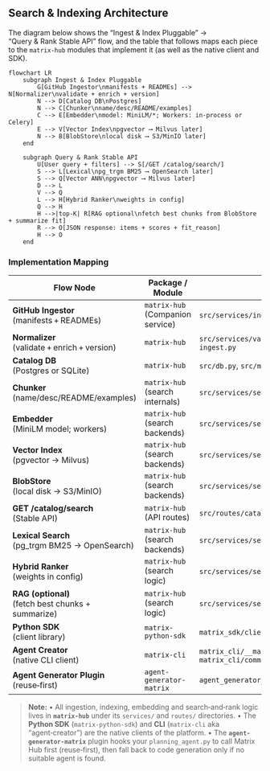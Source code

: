 ## Search & Indexing Architecture

The diagram below shows the “Ingest & Index Pluggable” → “Query & Rank Stable API” flow, and the table that follows maps each piece to the `matrix-hub` modules that implement it (as well as the native client and SDK).

```mermaid
flowchart LR
    subgraph Ingest & Index Pluggable
        G[GitHub Ingestor\nmanifests + READMEs] --> N[Normalizer\nvalidate + enrich + version]
        N --> D[Catalog DB\nPostgres]
        N --> C[Chunker\nname/desc/README/examples]
        C --> E[Embedder\nmodel: MiniLM/*; Workers: in-process or Celery]
        E --> V[Vector Index\npgvector ⟶ Milvus later]
        N --> B[BlobStore\nlocal disk ⟶ S3/MinIO later]
    end

    subgraph Query & Rank Stable API
        U[User query + filters] --> S[/GET /catalog/search/]
        S --> L[Lexical\npg_trgm BM25 ⟶ OpenSearch later]
        S --> Q[Vector ANN\npgvector ⟶ Milvus later]
        D --> L
        V --> Q
        L --> H[Hybrid Ranker\nweights in config]
        Q --> H
        H -->|top‑K| R[RAG optional\nfetch best chunks from BlobStore + summarize fit]
        R --> O[JSON response: items + scores + fit_reason]
        H --> O
    end
````

### Implementation Mapping

| Flow Node                                              | Package / Module                 | File(s)                                              |
| ------------------------------------------------------ | -------------------------------- | ---------------------------------------------------- |
| **GitHub Ingestor**<br/>(manifests + READMEs)          | `matrix-hub` (Companion service) | `src/services/ingest.py`                             |
| **Normalizer**<br/>(validate + enrich + version)       | `matrix-hub`                     | `src/services/validate.py` + parts of `ingest.py`    |
| **Catalog DB**<br/>(Postgres or SQLite)                | `matrix-hub`                     | `src/db.py`, `src/models.py`                         |
| **Chunker**<br/>(name/desc/README/examples)            | `matrix-hub` (search internals)  | `src/services/search/chunking.py`                    |
| **Embedder**<br/>(MiniLM model; workers)               | `matrix-hub` (search backends)   | `src/services/search/backends/embedder.py`           |
| **Vector Index**<br/>(pgvector → Milvus)               | `matrix-hub` (search backends)   | `src/services/search/backends/vector.py`             |
| **BlobStore**<br/>(local disk → S3/MinIO)              | `matrix-hub` (search backends)   | `src/services/search/backends/blobstore.py`          |
| **GET /catalog/search**<br/>(Stable API)               | `matrix-hub` (API routes)        | `src/routes/catalog.py`                              |
| **Lexical Search**<br/>(pg\_trgm BM25 → OpenSearch)    | `matrix-hub` (search backends)   | `src/services/search/backends/lexical.py`            |
| **Hybrid Ranker**<br/>(weights in config)              | `matrix-hub` (search logic)      | `src/services/search/ranker.py`                      |
| **RAG (optional)**<br/>(fetch best chunks + summarize) | `matrix-hub` (search logic)      | `src/services/search/rag.py`                         |
| **Python SDK**<br/>(client library)                    | `matrix-python-sdk`              | `matrix_sdk/client.py`, `cache.py`, `types.py`       |
| **Agent Creator**<br/>(native CLI client)              | `matrix-cli`                     | `matrix_cli/__main__.py`, `matrix_cli/commands/*.py` |
| **Agent Generator Plugin**<br/>(reuse‑first)           | `agent-generator-matrix`         | `agent_generator_matrix/plugin.py`                   |

> **Note:**
> • All ingestion, indexing, embedding and search‑and‑rank logic lives in **`matrix-hub`** under its `services/` and `routes/` directories.
> • The **Python SDK** (`matrix-python-sdk`) and **CLI** (`matrix-cli` aka “agent‑creator”) are the native clients of the platform.
> • The **`agent-generator-matrix`** plugin hooks your `planning_agent.py` to call Matrix Hub first (reuse‑first), then fall back to code generation only if no suitable agent is found.

